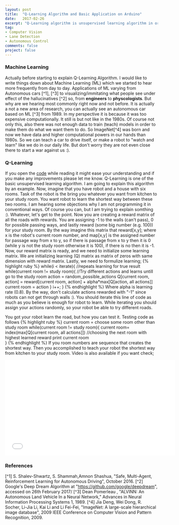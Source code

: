 ```yaml
---
layout: post
title:  "Q-Learning Algorithm and Basic Application on Arduino"
date:   2017-02-26
excerpt: "Q-Learning algorithm is unsupervised learning algorithm in order to make a system learning by itself."
tag:
- Computer Vision
- Lane Detection
- Autonomous Control
comments: false
project: false
---
```

### Machine Learning
Actually before starting to explain Q-Learning Algorithm. I would like to write things down about Machine Learning (ML) which we started to
hear more frequently from day to day. Applications of ML varying from Autonomous cars [^1], [^3] to visualizing/immitating what people see under 
effect of the hallucinatives [^2] so, from **engineers** to **physcologists**. But why are we hearing most commonly right now and not before. It is
actually a not a new area of research, you can actually see an autonomous car based on ML [^3] from 1989. In my perspective it is because 
it was too expensive computationally. It still is but not like in the 1980s. Of course not only this, 
also there was not enough data to train (teach) models in order to make them do what we want them to do. So ImageNet[^4] was born and 
now we have data and higher computational powers in our hands than 1980s. So we can teach a car to drive itself, or make a robot to "watch
and learn" like we do in our daily life. But don't worry they are not even close there to start a war against us :).

### Q-Learning
If you open the <a href="https://github.com/alidemir1/MachineLearningOnArduinoUno/blob/master/Machine_Q_Learning/Machine_Q_Learning.ino" rel="nofollow">code</a> 
while reading it might ease your understanding and if you make any improvements please let me know.
Q-Learning is one of the basic unsupervised learning algorithm. I am going to explain this algorithm by an example. Now, imagine that you
have robot and a house with six rooms. Task of the robot is the bring you whatever you want from kitchen to your study room. You want robot
to learn the shortest way between these two rooms. I am hearing some objections why I am not programming it in conventional ways. Of course
you can, but I am trying to explain somthing :). Whatever, let's get to the point. Now you are creating a reward matrix of all the roads with rewards. You are
assigning -1 to the walls (can't pass), 0 for possible passing ways, and lastly reward (some big number (e.g. 100)) for your study room.
By the way imagine this matrix that reward[x,y]; where x is the robot's current room number, and map[x,y] is the assigned number for passage way from x to y, 
so if there is passage from x to y then it is 0 (while y is not the study room otherwise it is 100), if there is no then it is -1. Now,
our reward matrix is ready, and we need to initialize some learning matrix. We are initializing learning (Q) matrix as matrix of zeros with same 
dimension with reward matrix. Lastly, we need to formulize learning; 
{% highlight ruby %}
while(i < iterate){ //repeats learning for true result 
  while(current room != study room){ //Try different actions and learns untill go to the study room
        action = random_possible_actions
        Q[current room, action] = reward[current room, action] + alpha*max[Q[action, all actions]]
        current room = action
}
i++;
}
{% endhighlight %}
Where alpha is learning rate (0.8). By the way, don't calculate actions rewarded with "-1" since robots can not get through walls :). You should iterate this line of code 
as much as you believe is enough for robot to learn. While iterating you should assign your  actions randomly, so your robot be able to try different roads.

You got your robot learn the road, but how you can test it. Testing code as follows
{% highlight ruby %}
current room = choose some room other than study room
while(current room != study room){
     current room= index(max[Q[current room, all actions]]) //choosing the next room with highest learned reward
     print current room   
 }
{% endhighlight %}
If you room numbers are sequence that creates the shortest way. Then you accomplished to teach your robot the shortest way from kitchen
to your study room. 
Video is also available if you want check; 

<iframe width="560" height="315" src="//www.youtube.com/embed/uvj-GhsljyA" frameborder="0"> </iframe>


### References
[^1]  S. Shalev-Shwartz, S. Shammah,Amnon Shashua, "Safe, Multi-Agent, Reinforcement Learning for Autonomous Driving", October 2016.
[^2] Google's Deep Dream Algorithm at "https://github.com/google/deepdream", accessed on 26th February 2017/
[^3] Dean Pomerleau , "ALVINN: An Autonomous Land Vehicle In a Neural Network," Advances in Neural Information Processing Systems 1, 1989.
[^4] Jia Deng, Wei Dong, R. Socher, Li-Jia Li, Kai Li and Li Fei-Fei, "ImageNet: A large-scale hierarchical image database", 2009 IEEE Conference on Computer Vision and Pattern Recognition, 2009.
